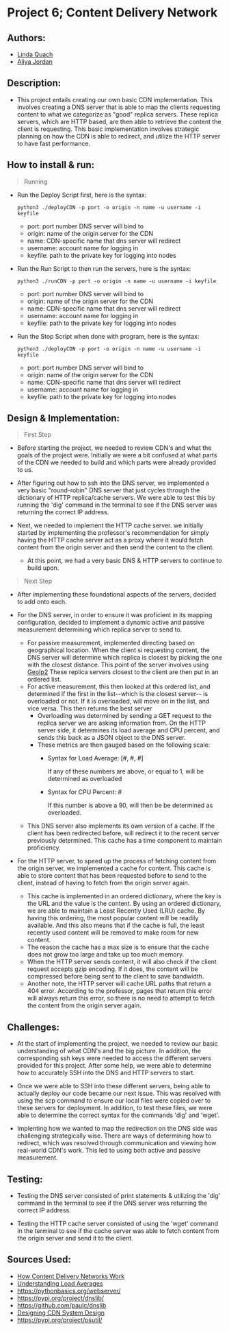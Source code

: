 # Project 6; Content  Delivery Network

## Authors:
- [Linda Quach](https://github.com/linppa)
- [Aliya Jordan](https://github.com/aliyajo)


## Description:
- This project entails creating our own basic CDN implementation. This involves creating a DNS server that is able to map the clients requesting content to what we categorize as "good" replica servers. These replica servers, which are HTTP based, are then able to retrieve the content the client is requesting. This basic implementation involves strategic planning on how the CDN is able to redirect, and utilize the HTTP server to have fast performance.



## How to install & run:
> Running
- Run the Deploy Script first, here is the syntax:

      python3 ./deployCDN -p port -o origin -n name -u username -i keyfile
  - port: port number DNS server will bind to
  - origin: name of the origin server for the CDN
  - name: CDN-specific name that dns server will redirect
  - username: account name for logging in
  - keyfile: path to the private key for logging into nodes
- Run the Run Script to then run the servers, here is the syntax:
  
      python3 ./runCDN -p port -o origin -n name -u username -i keyfile
  - port: port number DNS server will bind to
  - origin: name of the origin server for the CDN
  - name: CDN-specific name that dns server will redirect
  - username: account name for logging in
  - keyfile: path to the private key for logging into nodes

- Run the Stop Script when done with program, here is the syntax:

      python3 ./deployCDN -p port -o origin -n name -u username -i keyfile
  - port: port number DNS server will bind to
  - origin: name of the origin server for the CDN
  - name: CDN-specific name that dns server will redirect
  - username: account name for logging in
  - keyfile: path to the private key for logging into nodes

## Design & Implementation:
> First Step
- Before starting the project, we needed to review CDN's and what the goals of
  the project were. Initially we were a bit confused at what parts of the CDN
  we needed to build and which parts were already provided to us. 
  
- After figuring out how to ssh into the DNS server, we implemented a very basic
  "round-robin" DNS server that just cycles through the dictionary of
  HTTP replica/cache servers. We were able to test this by running the 'dig'
  command in the terminal to see if the DNS server was returning the correct IP
  address.

- Next, we needed to implement the HTTP cache server. we initially started by
  implementing the professor's recommendation for simply having the HTTP cache
  server act as a proxy where it would fetch content from the origin server and
  then send the content to the client. 
  
  - At this point, we had a very basic DNS & HTTP servers to continue to build upon.

> Next Step
- After implementing these foundational aspects of the servers, decided to add onto
  each.

- For the DNS server, in order to ensure it was proficient in its mapping configuration,
  decided to implement a dynamic active and passive measurement determining which
  replica server to send to.
    - For passive measurement, implemented directing based on geographical location.
      When the client si requesting content, the DNS server will determine which replica
      is closest by picking the one with the closest distance. This point of the server
      involves using <a href="https://pypi.org/project/geoip2/0.1.0/">GeoIp2</a>
      These replica servers closest to the client are then put in an ordered list.
    - For active measurement, this then looked at this ordered list, and determined if
      the first in the list--which is the closest server-- is overloaded or not.
      If it is overloaded, will move on in the list, and vice versa.
      This then returns the best server
        - Overloading was determined by sending a GET request to the replica server we are
          asking information from. On the HTTP server side, it determines its load average
          and CPU percent, and sends this back as a JSON object to the DNS server.
        - These metrics are then gauged based on the following scale:
            - Syntax for Load Average: [#, #, #]
              
                If any of these numbers are above, or equal to 1, will be determined as overloaded
          
            - Syntax for CPU Percent: #
          
                If this number is above a 90, will then be be determined as overloaded.
    - This DNS server also implements its own version of a cache. If the client has been
      redirected before, will redirect it to the recent server previously determined. This
      cache has a time component to maintain proficiency.

- For the HTTP server, to speed up the process of fetching content from the
  origin server, we implemented a cache for content. This cache is able to store content
  that has been requested before to send to the client, instead of having to
  fetch from the origin server again. 
    - This cache is implemented in an ordered dictionary, where the key is the
      URL and the value is the content. By using an ordered dictionary, we are
      able to maintain a Least Recently Used (LRU) cache. By having this
      ordering, the most popular content will be readily available. And this also means that if
      the cache is full, the least recently used content will be removed to make
      room for new content.
    - The reason the cache has a max size is to ensure that the cache does not
      grow too large and take up too much memory.
    - When the HTTP server sends content, it will also check if the client
      request accepts gzip encoding. If it does, the content will be compressed
      before being sent to the client to save bandwidth.
    - Another note, the HTTP server will cache URL paths that return a 404
      error. According to the professor, pages that return this error will
      always return this error, so there is no need to attempt to fetch the
      content from the origin server again.


## Challenges:
- At the start of implementing the project, we needed to review our basic understanding
  of what CDN's and the big picture. In addition, the corresponding ssh keys were needed
  to access the different servers provided for this project. After some help, we were able
  to determine how to accurately SSH into the DNS and HTTP servers to start. 

- Once we were able to SSH into these different servers, being able to actually deploy our code
  became our next issue. This was resolved with using the scp command to ensure our local
  files were copied over to these servers for deployment. In addition, to test these files,
  we were able to determine the correct syntax for the commands 'dig' and 'wget'.
  
- Implenting how we wanted to map the redirection on the DNS side was challenging strategically wise. There are ways of determining how to redirect, which was resolved through communication and viewing how real-world CDN's work. This led to using both active and passive measurement.

## Testing:
- Testing the DNS server consisted of print statements & utilizing the 'dig'
  command in the terminal to see if the DNS server was returning the correct IP
  address.

- Testing the HTTP cache server consisted of using the 'wget' command in the terminal
  to see if the cache server was able to fetch content from the origin server
  and send it to the client.

## Sources Used:
- <a href='https://humanwhocodes.com/blog/2011/11/29/how-content-delivery-networks-cdns-work/'>How Content Delivery Networks Work</a> 
- <a href='https://scoutapm.com/blog/understanding-load-averages'>Understanding Load Averages</a>
- https://pythonbasics.org/webserver/
- https://pypi.org/project/dnslib/
- https://github.com/paulc/dnslib
- <a href='https://www.geeksforgeeks.org/designing-content-delivery-network-cdn-system-design/#'>Designing CDN System Design</a>
- https://pypi.org/project/psutil/
